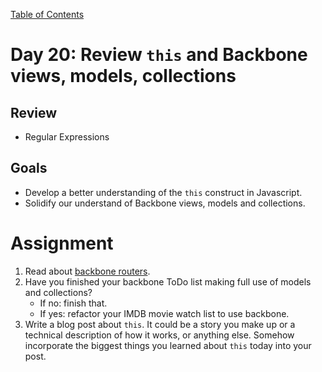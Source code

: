 [Table of Contents](/README.md)

# Day 20: Review `this` and Backbone views, models, collections

## Review
- Regular Expressions

## Goals
- Develop a better understanding of the `this` construct in Javascript.
- Solidify our understand of Backbone views, models and collections.

# Assignment
1. Read about [backbone routers](http://backbonetutorials.com/what-is-a-router/).
2. Have you finished your backbone ToDo list making full use of models and collections?
	- If no: finish that.
	- If yes: refactor your IMDB movie watch list to use backbone.
3. Write a blog post about `this`. It could be a story you make up or a technical description of how it works, or anything else. Somehow incorporate the biggest things you learned about `this` today into your post.